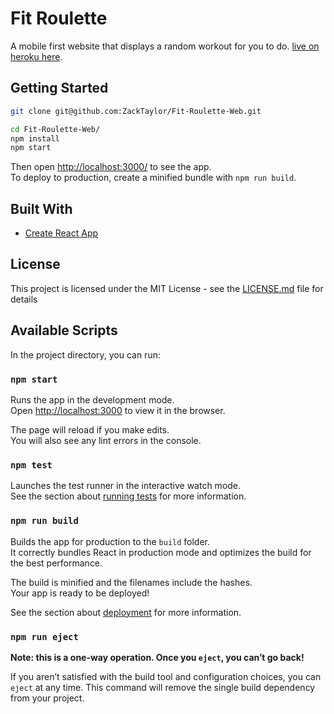 # Fit Roulette

A mobile first website that displays a random workout for you to do. [live on heroku here](https://fitroulette-web.herokuapp.com/).

## Getting Started

```sh
git clone git@github.com:ZackTaylor/Fit-Roulette-Web.git

cd Fit-Roulette-Web/
npm install
npm start
```

Then open [http://localhost:3000/](http://localhost:3000/) to see the app.<br>
To deploy to production, create a minified bundle with `npm run build`.

## Built With

* [Create React App](https://github.com/facebookincubator/create-react-app)

## License

This project is licensed under the MIT License - see the [LICENSE.md](LICENSE.md) file for details

## Available Scripts

In the project directory, you can run:

### `npm start`

Runs the app in the development mode.<br>
Open [http://localhost:3000](http://localhost:3000) to view it in the browser.

The page will reload if you make edits.<br>
You will also see any lint errors in the console.

### `npm test`

Launches the test runner in the interactive watch mode.<br>
See the section about [running tests](#running-tests) for more information.

### `npm run build`

Builds the app for production to the `build` folder.<br>
It correctly bundles React in production mode and optimizes the build for the best performance.

The build is minified and the filenames include the hashes.<br>
Your app is ready to be deployed!

See the section about [deployment](#deployment) for more information.

### `npm run eject`

**Note: this is a one-way operation. Once you `eject`, you can’t go back!**

If you aren’t satisfied with the build tool and configuration choices, you can `eject` at any time. This command will remove the single build dependency from your project.
